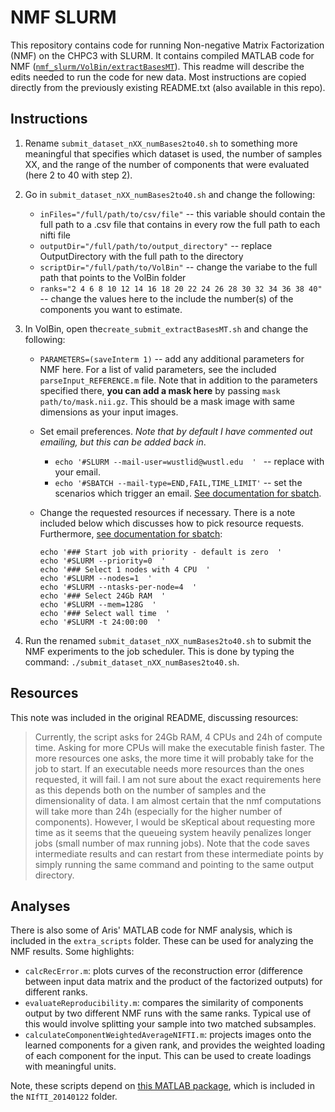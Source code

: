 # NMF SLURM

This repository contains code for running Non-negative Matrix Factorization (NMF) on the CHPC3 with SLURM.  It contains compiled MATLAB code for NMF ([`nmf_slurm/VolBin/extractBasesMT`](nmf_slurm/VolBin/extractBasesMT)).  This readme will describe the edits needed to run the code for new data.  Most instructions are copied directly from the previously existing README.txt (also available in this repo).

## Instructions

1. Rename `submit_dataset_nXX_numBases2to40.sh` to something more meaningful that specifies which dataset is used, the number of samples XX, and the range of the number of components that were evaluated (here 2 to 40 with step 2).

2. Go in `submit_dataset_nXX_numBases2to40.sh` and change the following:

   - `inFiles="/full/path/to/csv/file"` -- this variable should contain the full path to a .csv file that contains in every row the full path to each nifti file 
   - `outputDir="/full/path/to/output_directory"` -- replace OutputDirectory with the full path to the directory
   - `scriptDir="/full/path/to/VolBin"` -- change the variabe to the full path that points to the VolBin folder
   - `ranks="2 4 6 8 10 12 14 16 18 20 22 24 26 28 30 32 34 36 38 40"` -- change the values here to the include the number(s) of the components you want to estimate.

3. In VolBin, open the`create_submit_extractBasesMT.sh` and change the following:

   - `PARAMETERS=(saveInterm 1)` -- add any additional parameters for NMF here.  For a list of valid parameters, see the included `parseInput_REFERENCE.m` file.  Note that in addition to the parameters specified there, **you can add a mask here** by passing  `mask path/to/mask.nii.gz`.  This should be a mask image with same dimensions as your input images.  

   - Set email preferences.  *Note that by default I have commented out emailing, but this can be added back in*.

     - `echo '#SLURM --mail-user=wustlid@wustl.edu  ' ` -- replace with your email.  
     - `echo '#SBATCH --mail-type=END,FAIL,TIME_LIMIT'` -- set the scenarios which trigger an email.  [See documentation for sbatch](https://slurm.schedmd.com/sbatch.html#OPT_mail-type).

   - Change the requested resources if necessary.  There is a note included below which discusses how to pick resource requests.  Furthermore, [see documentation for sbatch](https://slurm.schedmd.com/sbatch.html#OPT_mail-type):

     ```
     echo '### Start job with priority - default is zero  '
     echo '#SLURM --priority=0  '
     echo '### Select 1 nodes with 4 CPU  '
     echo '#SLURM --nodes=1  '
     echo '#SLURM --ntasks-per-node=4  '
     echo '### Select 24Gb RAM  '
     echo '#SLURM --mem=128G  '
     echo '### Select wall time  '
     echo '#SLURM -t 24:00:00  '
     ```

4. Run the renamed `submit_dataset_nXX_numBases2to40.sh` to submit the NMF experiments to the job scheduler. This is done by typing the command: `./submit_dataset_nXX_numBases2to40.sh`. 

## Resources

This note was included in the original README, discussing resources:

> Currently, the script asks for 24Gb RAM, 4 CPUs and 24h of compute time. Asking for more CPUs will make the executable finish faster. The more resources one asks, the more time it will probably take for the job to start. If an executable needs more resources than the ones requested, it will fail. I am not sure about the exact requirements here as this depends both on the number of samples and the dimensionality of data. I am almost certain that the nmf computations will take more than 24h (especially for the higher number of components). However, I would be sKeptical about requesting more time as it seems that the queueing system heavily penalizes longer jobs (small number of max running jobs). Note that the code saves intermediate results and can restart from these intermediate points by simply running the same command and pointing to the same output directory.

## Analyses

There is also some of Aris' MATLAB code for NMF analysis, which is included in the `extra_scripts` folder.  These can be used for analyzing the NMF results.  Some highlights:

- `calcRecError.m`: plots curves of the reconstruction error (difference between input data matrix and the product of the factorized outputs) for different ranks.
- `evaluateReproducibility.m`: compares the similarity of components output by two different NMF runs with the same ranks.  Typical use of this would involve splitting your sample into two matched subsamples.
- `calculateComponentWeightedAverageNIFTI.m`: projects images onto the learned components for a given rank, and provides the weighted loading of each component for the input.  This can be used to create loadings with meaningful units.

Note, these scripts depend on [this MATLAB package](https://www.mathworks.com/matlabcentral/fileexchange/8797-tools-for-nifti-and-analyze-image), which is included in the `NIfTI_20140122` folder.